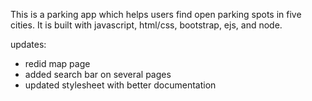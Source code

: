 This is a parking app which helps users find open parking spots in five cities. It is built with javascript, html/css, bootstrap, ejs, and node.

updates:
- redid map page
- added search bar on several pages
- updated stylesheet with better documentation